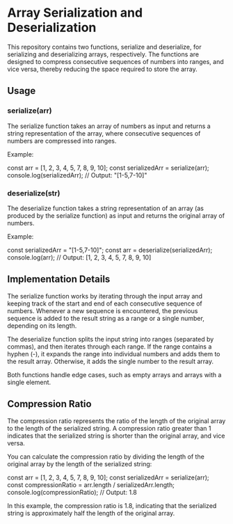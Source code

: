 # Array Serialization and Deserialization

This repository contains two functions, serialize and deserialize, for serializing and deserializing arrays, respectively. The functions are designed to compress consecutive sequences of numbers into ranges, and vice versa, thereby reducing the space required to store the array.

## Usage

### serialize(arr)

The serialize function takes an array of numbers as input and returns a string representation of the array, where consecutive sequences of numbers are compressed into ranges.

Example:

const arr = [1, 2, 3, 4, 5, 7, 8, 9, 10];
const serializedArr = serialize(arr);
console.log(serializedArr); // Output: "[1-5,7-10]"

### deserialize(str)

The deserialize function takes a string representation of an array (as produced by the serialize function) as input and returns the original array of numbers.

Example:

const serializedArr = "[1-5,7-10]";
const arr = deserialize(serializedArr);
console.log(arr); // Output: [1, 2, 3, 4, 5, 7, 8, 9, 10]

## Implementation Details

The serialize function works by iterating through the input array and keeping track of the start and end of each consecutive sequence of numbers. Whenever a new sequence is encountered, the previous sequence is added to the result string as a range or a single number, depending on its length.

The deserialize function splits the input string into ranges (separated by commas), and then iterates through each range. If the range contains a hyphen (-), it expands the range into individual numbers and adds them to the result array. Otherwise, it adds the single number to the result array.

Both functions handle edge cases, such as empty arrays and arrays with a single element.

## Compression Ratio

The compression ratio represents the ratio of the length of the original array to the length of the serialized string. A compression ratio greater than 1 indicates that the serialized string is shorter than the original array, and vice versa.

You can calculate the compression ratio by dividing the length of the original array by the length of the serialized string:

const arr = [1, 2, 3, 4, 5, 7, 8, 9, 10];
const serializedArr = serialize(arr);
const compressionRatio = arr.length / serializedArr.length;
console.log(compressionRatio); // Output: 1.8

In this example, the compression ratio is 1.8, indicating that the serialized string is approximately half the length of the original array.